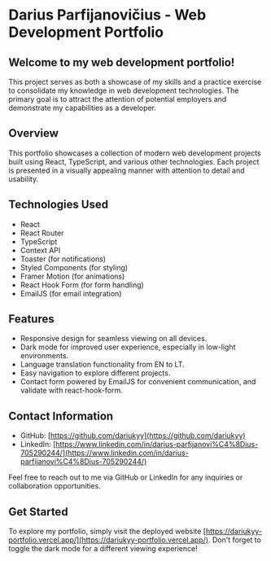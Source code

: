 # Darius Parfijanovičius - Web Development Portfolio

## Welcome to my web development portfolio!

This project serves as both a showcase of my skills and a practice exercise to consolidate my knowledge in web development technologies. The primary goal is to attract the attention of potential employers and demonstrate my capabilities as a developer.

## Overview

This portfolio showcases a collection of modern web development projects built using React, TypeScript, and various other technologies. Each project is presented in a visually appealing manner with attention to detail and usability.

## Technologies Used

- React
- React Router
- TypeScript
- Context API
- Toaster (for notifications)
- Styled Components (for styling)
- Framer Motion (for animations)
- React Hook Form (for form handling)
- EmailJS (for email integration)

## Features

- Responsive design for seamless viewing on all devices.
- Dark mode for improved user experience, especially in low-light environments.
- Language translation functionality from EN to LT.
- Easy navigation to explore different projects.
- Contact form powered by EmailJS for convenient communication, and validate with react-hook-form.

## Contact Information

- GitHub: [https://github.com/dariukyy](https://github.com/dariukyy)
- LinkedIn: [https://www.linkedin.com/in/darius-parfijanovi%C4%8Dius-705290244/](https://www.linkedin.com/in/darius-parfijanovi%C4%8Dius-705290244/)

Feel free to reach out to me via GitHub or LinkedIn for any inquiries or collaboration opportunities.

## Get Started

To explore my portfolio, simply visit the deployed website [https://dariukyy-portfolio.vercel.app/](https://dariukyy-portfolio.vercel.app/). Don't forget to toggle the dark mode for a different viewing experience!
